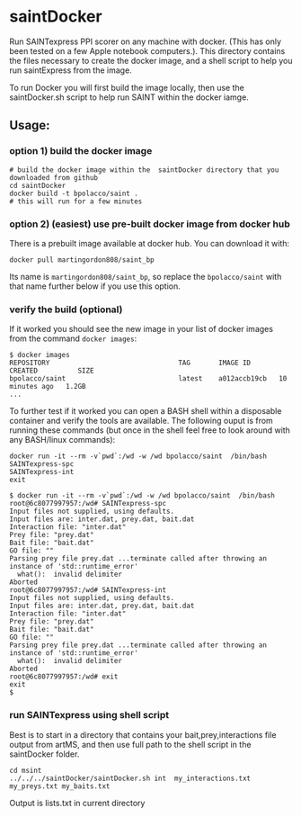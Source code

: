
# saintDocker

Run SAINTexpress PPI scorer on any machine with docker.  (This has only been tested on a few Apple notebook computers.). This directory contains the files necessary to create the docker image, and a shell script to help you run saintExpress from the image. 

To run Docker you will first build the image locally, then use the saintDocker.sh script to help run SAINT within the docker iamge.


## Usage:

### option 1) build the docker image
```
# build the docker image within the  saintDocker directory that you downloaded from github
cd saintDocker
docker build -t bpolacco/saint . 
# this will run for a few minutes
```

### option 2) (easiest) use pre-built docker image from docker hub
There is a prebuilt image available at docker hub.  You can download it with:

```
docker pull martingordon808/saint_bp
```
Its name is `martingordon808/saint_bp`, so replace the `bpolacco/saint` with that name further below if you use this option.


### verify the build (optional)
If it worked you should see the new image in your list of docker images from the command `docker images`:
```
$ docker images
REPOSITORY                                TAG       IMAGE ID       CREATED          SIZE
bpolacco/saint                            latest    a012accb19cb   10 minutes ago   1.2GB
...
```

To  further test if it worked you can open a BASH shell within a disposable container and verify the tools are available.  The following ouput is from running these commands (but once in the shell feel free to look around with any BASH/linux commands):

```
docker run -it --rm -v`pwd`:/wd -w /wd bpolacco/saint  /bin/bash
SAINTexpress-spc
SAINTexpress-int
exit
```



```
$ docker run -it --rm -v`pwd`:/wd -w /wd bpolacco/saint  /bin/bash
root@6c8077997957:/wd# SAINTexpress-spc
Input files not supplied, using defaults.
Input files are: inter.dat, prey.dat, bait.dat
Interaction file: "inter.dat"
Prey file: "prey.dat"
Bait file: "bait.dat"
GO file: ""
Parsing prey file prey.dat ...terminate called after throwing an instance of 'std::runtime_error'
  what():  invalid delimiter
Aborted
root@6c8077997957:/wd# SAINTexpress-int
Input files not supplied, using defaults.
Input files are: inter.dat, prey.dat, bait.dat
Interaction file: "inter.dat"
Prey file: "prey.dat"
Bait file: "bait.dat"
GO file: ""
Parsing prey file prey.dat ...terminate called after throwing an instance of 'std::runtime_error'
  what():  invalid delimiter
Aborted
root@6c8077997957:/wd# exit
exit
$
```


### run SAINTexpress using shell script
Best is to start in a directory that contains your bait,prey,interactions file output from artMS, and then use full path to the shell script in the saintDocker folder.

```
cd msint
../../../saintDocker/saintDocker.sh int  my_interactions.txt my_preys.txt my_baits.txt
```

Output is lists.txt in current directory
